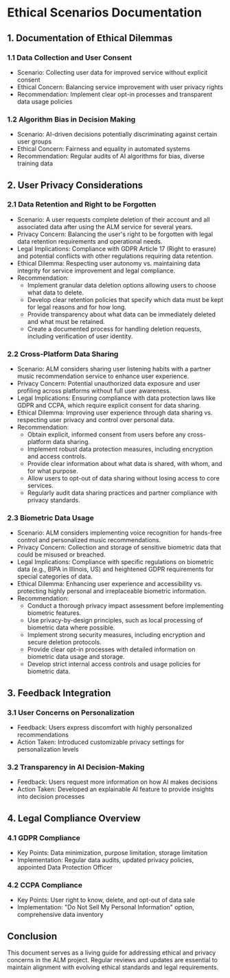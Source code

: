 # Ethical Scenarios Documentation

## 1. Documentation of Ethical Dilemmas

### 1.1 Data Collection and User Consent
- Scenario: Collecting user data for improved service without explicit consent
- Ethical Concern: Balancing service improvement with user privacy rights
- Recommendation: Implement clear opt-in processes and transparent data usage policies

### 1.2 Algorithm Bias in Decision Making
- Scenario: AI-driven decisions potentially discriminating against certain user groups
- Ethical Concern: Fairness and equality in automated systems
- Recommendation: Regular audits of AI algorithms for bias, diverse training data

## 2. User Privacy Considerations

### 2.1 Data Retention and Right to be Forgotten
- Scenario: A user requests complete deletion of their account and all associated data after using the ALM service for several years.
- Privacy Concern: Balancing the user's right to be forgotten with legal data retention requirements and operational needs.
- Legal Implications: Compliance with GDPR Article 17 (Right to erasure) and potential conflicts with other regulations requiring data retention.
- Ethical Dilemma: Respecting user autonomy vs. maintaining data integrity for service improvement and legal compliance.
- Recommendation: 
  - Implement granular data deletion options allowing users to choose what data to delete.
  - Develop clear retention policies that specify which data must be kept for legal reasons and for how long.
  - Provide transparency about what data can be immediately deleted and what must be retained.
  - Create a documented process for handling deletion requests, including verification of user identity.

### 2.2 Cross-Platform Data Sharing
- Scenario: ALM considers sharing user listening habits with a partner music recommendation service to enhance user experience.
- Privacy Concern: Potential unauthorized data exposure and user profiling across platforms without full user awareness.
- Legal Implications: Ensuring compliance with data protection laws like GDPR and CCPA, which require explicit consent for data sharing.
- Ethical Dilemma: Improving user experience through data sharing vs. respecting user privacy and control over personal data.
- Recommendation:
  - Obtain explicit, informed consent from users before any cross-platform data sharing.
  - Implement robust data protection measures, including encryption and access controls.
  - Provide clear information about what data is shared, with whom, and for what purpose.
  - Allow users to opt-out of data sharing without losing access to core services.
  - Regularly audit data sharing practices and partner compliance with privacy standards.

### 2.3 Biometric Data Usage
- Scenario: ALM considers implementing voice recognition for hands-free control and personalized music recommendations.
- Privacy Concern: Collection and storage of sensitive biometric data that could be misused or breached.
- Legal Implications: Compliance with specific regulations on biometric data (e.g., BIPA in Illinois, US) and heightened GDPR requirements for special categories of data.
- Ethical Dilemma: Enhancing user experience and accessibility vs. protecting highly personal and irreplaceable biometric information.
- Recommendation:
  - Conduct a thorough privacy impact assessment before implementing biometric features.
  - Use privacy-by-design principles, such as local processing of biometric data where possible.
  - Implement strong security measures, including encryption and secure deletion protocols.
  - Provide clear opt-in processes with detailed information on biometric data usage and storage.
  - Develop strict internal access controls and usage policies for biometric data.

## 3. Feedback Integration

### 3.1 User Concerns on Personalization
- Feedback: Users express discomfort with highly personalized recommendations
- Action Taken: Introduced customizable privacy settings for personalization levels

### 3.2 Transparency in AI Decision-Making
- Feedback: Users request more information on how AI makes decisions
- Action Taken: Developed an explainable AI feature to provide insights into decision processes

## 4. Legal Compliance Overview

### 4.1 GDPR Compliance
- Key Points: Data minimization, purpose limitation, storage limitation
- Implementation: Regular data audits, updated privacy policies, appointed Data Protection Officer

### 4.2 CCPA Compliance
- Key Points: User right to know, delete, and opt-out of data sale
- Implementation: "Do Not Sell My Personal Information" option, comprehensive data inventory

## Conclusion

This document serves as a living guide for addressing ethical and privacy concerns in the ALM project. Regular reviews and updates are essential to maintain alignment with evolving ethical standards and legal requirements.